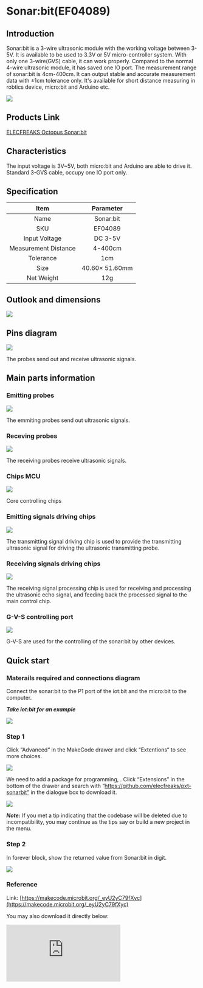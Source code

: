 ﻿# Sonar:bit(EF04089)

## Introduction

Sonar:bit is a 3-wire ultrasonic module with the working voltage between 3-5V. It is available to be used to 3.3V or 5V micro-controller system. With only one 3-wire(GVS) cable, it can work properly. Compared to the normal 4-wire ultrasonic module, it has saved one IO port. The measurement range of sonar:bit is 4cm-400cm. It can output stable and accurate measurement data with ±1cm tolerance only. It's available for short distance measuring in robtics device, micro:bit and Arduino etc.

![](https://wiki-media-ef.oss-cn-hongkong.aliyuncs.com//images/04089_01.png)


## Products Link

[ELECFREAKS Octopus Sonar:bit](https://shop.elecfreaks.com/products/elecfreaks-octopus-sonar-bit?_pos=1&_sid=1da9648e9&_ss=r)



## Characteristics

 The input voltage is 3V~5V, both micro:bit and Arduino are able to drive it.
 Standard 3-GVS cable, occupy one IO port only.

## Specification


|Item| Parameter |
| :-: | :-: |
|Name| Sonar:bit|
|SKU|EF04089|
|Input Voltage|DC 3-5V|
|Measurement Distance|4-400cm|
|Tolerance|1cm|
|Size |40.60× 51.60mm|
|Net Weight|12g|



## Outlook and dimensions




![](https://wiki-media-ef.oss-cn-hongkong.aliyuncs.com//images/04089_03.png)


## Pins diagram

![](https://wiki-media-ef.oss-cn-hongkong.aliyuncs.com//images/7E5ECzN.jpg)

The probes send out and receive ultrasonic signals.

## Main parts information

### Emitting probes

![](https://wiki-media-ef.oss-cn-hongkong.aliyuncs.com//images/T1xDsne.jpg)

The emmiting probes send out ultrasonic signals.

### Receving probes

![](https://wiki-media-ef.oss-cn-hongkong.aliyuncs.com//images/JxNrz8Q.jpg)

The receiving probes receive ultrasonic signals.

### Chips MCU

![](https://wiki-media-ef.oss-cn-hongkong.aliyuncs.com//images/2CjnvfP.jpg)

Core controlling chips

### Emitting signals driving chips

![](https://wiki-media-ef.oss-cn-hongkong.aliyuncs.com//images/iOW0IN3.jpg)

The transmitting signal driving chip is used to provide the transmitting ultrasonic signal for driving the ultrasonic transmitting probe.

### Receiving signals driving chips

![](https://wiki-media-ef.oss-cn-hongkong.aliyuncs.com//images/VxEZ5KQ.jpg)

The receiving signal processing chip is used for receiving and processing the ultrasonic echo signal, and feeding back the processed signal to the main control chip.

### G-V-S controlling port

![](https://wiki-media-ef.oss-cn-hongkong.aliyuncs.com//images/N9yc6Jm.jpg)

G-V-S are used for the controlling of the sonar:bit by other devices.

## Quick start


### Materails required and connections diagram

 Connect the sonar:bit to the P1 port of the iot:bit and the micro:bit to the computer.

***Take iot:bit for an example***

![](https://wiki-media-ef.oss-cn-hongkong.aliyuncs.com//images/04089_04.png)

### Step 1
 Click “Advanced“ in the MakeCode drawer and click “Extentions“ to see more choices.

![](https://wiki-media-ef.oss-cn-hongkong.aliyuncs.com//images/04089_05.png)

We need to add a package for programming, . Click “Extensions” in the bottom of the drawer and search with “https://github.com/elecfreaks/pxt-sonarbit” in the dialogue box to download it.

![](https://wiki-media-ef.oss-cn-hongkong.aliyuncs.com//images/04089_06.png)


***Note:*** If you met a tip indicating that the codebase will be deleted due to incompatibility, you may continue as the tips say or build a new project in the menu.

### Step 2
In forever block, show the returned value from Sonar:bit in digit.

![](https://wiki-media-ef.oss-cn-hongkong.aliyuncs.com//images/04089_07.png)

### Reference
Link: [https://makecode.microbit.org/_eyU2yC79fXyc](https://makecode.microbit.org/_eyU2yC79fXyc)

You may also download it directly below:


<div
    style={{
        position: 'relative',
        paddingBottom: '60%',
        overflow: 'hidden',
    }}
>
    <iframe
        src="https://makecode.microbit.org/_eyU2yC79fXyc"
        frameborder="0"
        sandbox="allow-popups allow-forms allow-scripts allow-same-origin"
        style={{
            position: 'absolute',
            width: '100%',
            height: '100%',
        }}
    />
</div>


### Result
 The distance between the ultrasonic module and the object is displayed on the micro:bit with unit in cm.

## Relevant Projects


## Technical File
